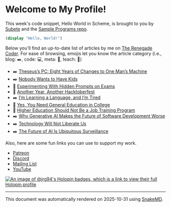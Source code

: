 # Welcome to My Profile!

This week's code snippet, Hello World in Scheme, is brought to you by [Subete](https://subete.jeremygrifski.com/en/latest/) and the [Sample Programs repo](https://sampleprograms.io/).

```Scheme
(display "Hello, World!")
```

Below you'll find an up-to-date list of articles by me on [The Renegade Coder](https://therenegadecoder.com). For ease of browsing, emojis let you know the article category (i.e., blog: :black_nib:, code: :computer:, meta: :thought_balloon:, teach: :apple:)

- :black_nib: [Theseus’s PC: Eight Years of Changes to One Man’s Machine](https://therenegadecoder.com/blog/theseuss-pc-eight-years-of-changes-to-one-mans-machine/)
- :black_nib: [Nobody Wants to Have Kids](https://therenegadecoder.com/blog/nobody-wants-to-have-kids/)
- :apple: [Experimenting With Hidden Prompts on Exams](https://therenegadecoder.com/teach/experimenting-with-hidden-prompts-on-exams/)
- :thought_balloon: [Another Year, Another Hacktoberfest](https://therenegadecoder.com/meta/another-year-another-hacktoberfest/)
- :black_nib: [I’m Learning a Language, and I’m Tired](https://therenegadecoder.com/blog/im-learning-a-language-and-im-tired/)
- :apple: [Yes, You Need General Education in College](https://therenegadecoder.com/teach/yes-you-need-general-education-in-college/)
- :apple: [Higher Education Should Not Be a Job Training Program](https://therenegadecoder.com/teach/higher-education-should-not-be-a-job-training-program/)
- :black_nib: [Why Generative AI Makes the Future of Software Development Worse](https://therenegadecoder.com/blog/why-generative-ai-makes-the-future-of-software-development-worse/)
- :black_nib: [Technology Will Not Liberate Us](https://therenegadecoder.com/blog/technology-will-not-liberate-us/)
- :black_nib: [The Future of AI Is Ubiquitous Surveillance](https://therenegadecoder.com/blog/the-future-of-ai-is-ubiquitous-surveillance/)

Also, here are some fun links you can use to support my work.

- [Patreon](https://www.patreon.com/TheRenegadeCoder)
- [Discord](https://discord.gg/Jhmtj7Z)
- [Mailing List](https://therenegadecoder.com/about/newsletter)
- [YouTube](https://www.youtube.com/@TheRenegadeCoder)

[![An image of @jrg94's Holopin badges, which is a link to view their full Holopin profile](https://holopin.me/jrg94)](https://holopin.io/@jrg94)

***

This document was automatically rendered on 2025-10-31 using [SnakeMD](https://www.snakemd.io).
